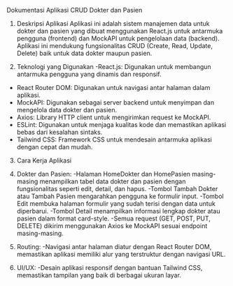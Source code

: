 
Dokumentasi Aplikasi CRUD Dokter dan Pasien
1. Deskripsi Aplikasi
Aplikasi ini adalah sistem manajemen data untuk dokter dan pasien yang dibuat menggunakan React.js untuk antarmuka pengguna (frontend) dan MockAPI untuk pengelolaan data (backend). Aplikasi ini mendukung fungsionalitas CRUD (Create, Read, Update, Delete) baik untuk data dokter maupun pasien.

2. Teknologi yang Digunakan
-React.js:
Digunakan untuk membangun antarmuka pengguna yang dinamis dan responsif.
- React Router DOM:
Digunakan untuk navigasi antar halaman dalam aplikasi.
- MockAPI:
Digunakan sebagai server backend untuk menyimpan dan mengelola data dokter dan pasien.
- Axios:
Library HTTP client untuk mengirimkan request ke MockAPI.
- ESLint:
Digunakan untuk menjaga kualitas kode dan memastikan aplikasi bebas dari kesalahan sintaks.
- Tailwind CSS:
Framework CSS untuk mendesain antarmuka aplikasi dengan cepat dan mudah.

3. Cara Kerja Aplikasi

1. Dokter dan Pasien:
-Halaman HomeDokter dan HomePasien masing-masing menampilkan tabel data dokter dan pasien dengan fungsionalitas seperti edit, detail, dan hapus.
-Tombol Tambah Dokter atau Tambah Pasien mengarahkan pengguna ke formulir input.
-Tombol Edit membuka halaman formulir yang sudah terisi dengan data untuk diperbarui.
-Tombol Detail menampilkan informasi lengkap dokter atau pasien dalam format card-style.
-Semua request (GET, POST, PUT, DELETE) dikirim menggunakan Axios ke MockAPI sesuai endpoint masing-masing.
2. Routing:
-Navigasi antar halaman diatur dengan React Router DOM, memastikan aplikasi memiliki alur yang terstruktur dengan navigasi URL.
3. UI/UX:
-Desain aplikasi responsif dengan bantuan Tailwind CSS, memastikan tampilan yang baik di berbagai ukuran layar.



